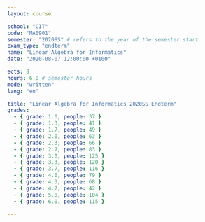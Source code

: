 ```yaml
---
layout: course

school: "CIT"
code: "MA0901"
semester: "2020SS" # refers to the year of the semester start
exam_type: "endterm"
name: "Linear Algebra for Informatics"
date: "2020-08-07 12:00:00 +0100"

ects: 8
hours: 6.0 # semester hours
mode: "written"
lang: "en"

title: "Linear Algebra for Informatics 2020SS Endterm"
grades:
  - { grade: 1.0, people: 37 }
  - { grade: 1.3, people: 41 }
  - { grade: 1.7, people: 49 }
  - { grade: 2.0, people: 63 }
  - { grade: 2.3, people: 66 }
  - { grade: 2.7, people: 83 }
  - { grade: 3.0, people: 125 }
  - { grade: 3.3, people: 120 }
  - { grade: 3.7, people: 116 }
  - { grade: 4.0, people: 79 }
  - { grade: 4.3, people: 68 }
  - { grade: 4.7, people: 42 }
  - { grade: 5.0, people: 104 }
  - { grade: 6.0, people: 115 }

---
```



